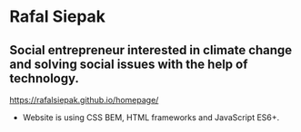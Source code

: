 # Rafal Siepak 
## Social entrepreneur interested in climate change and solving social issues with the help of technology. 

https://rafalsiepak.github.io/homepage/

* Website is using CSS BEM, HTML frameworks and JavaScript ES6+. 
